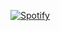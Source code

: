 [![Spotify](https://novatorem.bgstatic.vercel.app/api/spotify)](https://open.spotify.com/track/2f2egGUYIOUjcFG3EDFg2F)
